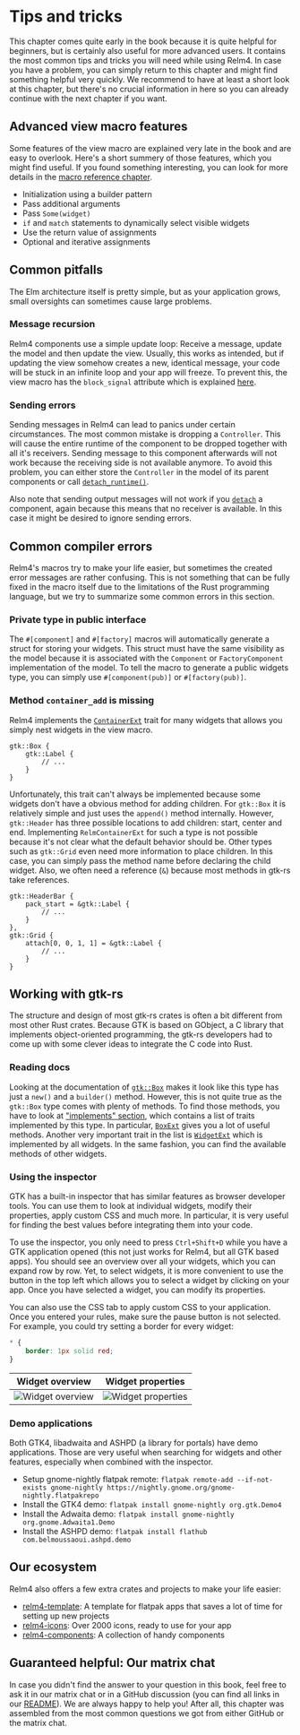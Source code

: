 # Tips and tricks

This chapter comes quite early in the book because it is quite helpful for beginners, but is certainly also useful for more advanced users.
It  contains the most common tips and tricks you will need while using Relm4.
In case you have a problem, you can simply return to this chapter and might find something helpful very quickly.
We recommend to have at least a short look at this chapter, but there's no crucial information in here so you can already continue with the next chapter if you want.

## Advanced view macro features

Some features of the view macro are explained very late in the book and are easy to overlook.
Here's a short summery of those features, which you might find useful.
If you found something interesting, you can look for more details in the [macro reference chapter](./component_macro/reference.html).

+ Initialization using a builder pattern
+ Pass additional arguments
+ Pass `Some(widget)`
+ `if` and `match` statements to dynamically select visible widgets
+ Use the return value of assignments
+ Optional and iterative assignments

## Common pitfalls

The Elm architecture itself is pretty simple, but as your application grows, small oversights can sometimes cause large problems.

### Message recursion

Relm4 components use a simple update loop: Receive a message, update the model and then update the view.
Usually, this works as intended, but if updating the view somehow creates a new, identical message, your code will be stuck in an infinite loop and your app will freeze.
To prevent this, the view macro has the `block_signal` attribute which is explained [here](./component_macro/reference.html#blocking-signals-temporarily).

### Sending errors

Sending messages in Relm4 can lead to panics under certain circumstances.
The most common mistake is dropping a `Controller`.
This will cause the entire runtime of the component to be dropped together with all it's receivers.
Sending message to this component afterwards will not work because the receiving side is not available anymore.
To avoid this problem, you can either store the `Controller` in the model of its parent components or call [`detach_runtime()`](https://docs.rs/relm4/latest/relm4/component/struct.Controller.html#method.detach_runtime).

Also note that sending output messages will not work if you [`detach`](https://docs.rs/relm4/latest/relm4/component/struct.Connector.html#method.detach) a component, again because this means that no receiver is available.
In this case it might be desired to ignore sending errors.

## Common compiler errors

Relm4's macros try to make your life easier, but sometimes the created error messages are rather confusing.
This is not something that can be fully fixed in the macro itself due to the limitations of the Rust programming language, but we try to summarize some common errors in this section.

### Private type in public interface

The `#[component]` and `#[factory]` macros will automatically generate a struct for storing your widgets.
This struct must have the same visibility as the model because it is associated with the `Component` or `FactoryComponent` implementation of the model.
To tell the macro to generate a public widgets type, you can simply use `#[component(pub)]` or `#[factory(pub)]`.

### Method `container_add` is missing

Relm4 implements the [`ContainerExt`](https://docs.rs/relm4/latest/relm4/trait.RelmContainerExt.html#tymethod.container_add) trait for many widgets that allows you simply nest widgets in the view macro.

```rust,ignore
gtk::Box {
    gtk::Label {
        // ...
    }
}
```

Unfortunately, this trait can't always be implemented because some widgets don't have a obvious method for adding children.
For `gtk::Box` it is relatively simple and just uses the `append()` method internally.
However, `gtk::Header` has three possible locations to add children: start, center and end.
Implementing `RelmContainerExt` for such a type is not possible because it's not clear what the default behavior should be.
Other types such as `gtk::Grid` even need more information to place children.
In this case, you can simply pass the method name before declaring the child widget.
Also, we often need a reference (`&`) because most methods in gtk-rs take references.

```rust,ignore
gtk::HeaderBar {
    pack_start = &gtk::Label {
        // ...
    }
},
gtk::Grid {
    attach[0, 0, 1, 1] = &gtk::Label {
        // ...
    }
}
```

## Working with gtk-rs

The structure and design of most gtk-rs crates is often a bit different from most other Rust crates.
Because GTK is based on GObject, a C library that implements object-oriented programming, the gtk-rs developers had to come up with some clever ideas to integrate the C code into Rust.

### Reading docs

Looking at the documentation of [`gtk::Box`](https://gtk-rs.org/gtk4-rs/git/docs/gtk4/struct.Box.html) makes it look like this type has just a `new()` and a `builder()` method.
However, this is not quite true as the `gtk::Box` type comes with plenty of methods.
To find those methods, you have to look at ["implements" section](https://gtk-rs.org/gtk4-rs/git/docs/gtk4/struct.Box.html#implements), which contains a list of traits implemented by this type.
In particular, [`BoxExt`](https://gtk-rs.org/gtk4-rs/git/docs/gtk4/prelude/trait.BoxExt.html) gives you a lot of useful methods.
Another very important trait in the list is [`WidgetExt`](https://gtk-rs.org/gtk4-rs/git/docs/gtk4/prelude/trait.WidgetExt.html) which is implemented by all widgets.
In the same fashion, you can find the available methods of other widgets.

### Using the inspector

GTK has a built-in inspector that has similar features as browser developer tools.
You can use them to look at individual widgets, modify their properties, apply custom CSS and much more.
In particular, it is very useful for finding the best values before integrating them into your code.

To use the inspector, you only need to press `Ctrl+Shift+D` while you have a GTK application opened (this not just works for Relm4, but all GTK based apps).
You should see an overview over all your widgets, which you can expand row by row.
Yet, to select widgets, it is more convenient to use the button in the top left which allows you to select a widget by clicking on your app.
Once you have selected a widget, you can modify its properties.

You can also use the CSS tab to apply custom CSS to your application.
Once you entered your rules, make sure the pause button is not selected.
For example, you could try setting a border for every widget:

```css
* {
    border: 1px solid red;
}
```

| Widget overview | Widget properties |
| --- | --- |
| ![Widget overview](img/inspector1.png) | ![Widget properties](img/inspector2.png) |

### Demo applications

Both GTK4, libadwaita and ASHPD (a library for portals) have demo applications.
Those are very useful when searching for widgets and other features, especially when combined with the inspector.

+ Setup gnome-nightly flatpak remote: `flatpak remote-add --if-not-exists gnome-nightly https://nightly.gnome.org/gnome-nightly.flatpakrepo`
+ Install the GTK4 demo: `flatpak install gnome-nightly org.gtk.Demo4`
+ Install the Adwaita demo: `flatpak install gnome-nightly org.gnome.Adwaita1.Demo`
+ Install the ASHPD demo: `flatpak install flathub com.belmoussaoui.ashpd.demo`

## Our ecosystem

Relm4 also offers a few extra crates and projects to make your life easier:

+ [relm4-template](https://github.com/Relm4/relm4-template): A template for flatpak apps that saves a lot of time for setting up new projects
+ [relm4-icons](https://github.com/Relm4/icons): Over 2000 icons, ready to use for your app
+ [relm4-components](https://docs.rs/relm4-components/latest/relm4_components/): A collection of handy components

## Guaranteed helpful: Our matrix chat

In case you didn't find the answer to your question in this book, feel free to ask it in our matrix chat or in a GitHub discussion (you can find all links in our [README](https://github.com/Relm4/Relm4#readme)).
We are always happy to help you!
After all, this chapter was assembled from the most common questions we got from either GitHub or the matrix chat.

